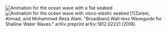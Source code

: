 ![Animation for the ocean wave with a flat seabed](https://github.com/KaiyuLi-1891/OceanWaveSimulation/blob/main/wave_flat.gif)
![Animation for the ocean wave with visco-elastic seabed](https://github.com/KaiyuLi-1891/OceanWaveSimulation/blob/main/wave_ve5.gif)
[1]Zareei, Ahmad, and Mohammad-Reza Alam. "Broadband Wall-less Waveguide for Shallow Water Waves." arXiv preprint arXiv:1812.02221 (2018).
